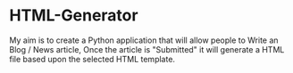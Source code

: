 # HTML-Generator
My aim is to create a Python application that will allow people to Write an Blog / News article, Once the article is "Submitted" it will generate a HTML file based upon the selected HTML template. 
